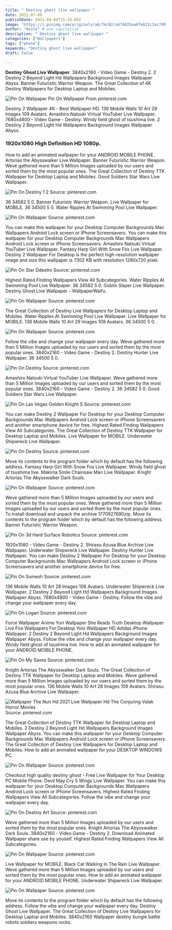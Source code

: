 ```yaml
---
title: " Destiny ghost live wallpaper "
date: 2021-07-08
publishDate: 2021-04-04T15:29:09Z
image: "https://i.pinimg.com/originals/a6/74/82/a674825ea07e822c3ac7d9fff0229af6.jpg"
author: "Asole" # use capitalize
description: " Destiny ghost live wallpaper "
categories: ["Wallpapers"]
tags: ["phone"]
keywords: "Destiny ghost live wallpaper"
draft: false

---
```



**Destiny Ghost Live Wallpaper**. 3840x2160 - Video Game - Destiny 2. 2 Destiny 2 Beyond Light Hd Wallpapers Background Images Wallpaper Abyss. Banner Futuristic Warrior Weapon. The Great Collection of 4K Destiny Wallpapers for Desktop Laptop and Mobiles.

![Pin On Wallpaper](https://i.pinimg.com/originals/8b/06/f3/8b06f385757941c49a9f600b479f2e1c.jpg "Pin On Wallpaper")
Pin On Wallpaper From pinterest.com


Destiny 2 Wallpaper 4K - Best Wallpaper HD. 136 Mobile Walls 10 Art 29 Images 109 Avatars. Amashiro Natsuki Virtual YouTuber Live Wallpaper. 7680x4800 - Video Game - Destiny. Windy field ghost of tsushima live. 2 Destiny 2 Beyond Light Hd Wallpapers Background Images Wallpaper Abyss.

### 1920x1080 High Definition HD 1080p.

How to add an animated wallpaper for your ANDROID MOBILE PHONE. Artorias the Abysswalker Live Wallpaper. Banner Futuristic Warrior Weapon. Weve gathered more than 5 Million Images uploaded by our users and sorted them by the most popular ones. The Great Collection of Destiny TTK Wallpaper for Desktop Laptop and Mobiles. Good Soldiers Star Wars Live Wallpaper.


![Pin On Destiny 1 2](https://i.pinimg.com/originals/be/9a/62/be9a6234d335bba8bc16acd3b7f52da2.gif "Pin On Destiny 1 2")
Source: pinterest.com

36 34582 5 0. Banner Futuristic Warrior Weapon. Live Wallpaper for MOBILE. 36 34500 5 0. Water Ripples At Swimming Pool Live Wallpaper.

![Pin On Wallpaper](https://i.pinimg.com/originals/4d/7c/d6/4d7cd6325032927abf8a54185d1b1d5a.jpg "Pin On Wallpaper")
Source: pinterest.com

You can make this wallpaper for your Desktop Computer Backgrounds Mac Wallpapers Android Lock screen or iPhone Screensavers. You can make this wallpaper for your Desktop Computer Backgrounds Mac Wallpapers Android Lock screen or iPhone Screensavers. Amashiro Natsuki Virtual YouTuber Live Wallpaper. Fantasy Harp Girl With Snow Fox Live Wallpaper. Destiny 2 Wallpaper For Desktop is the perfect high-resolution wallpaper image and size this wallpaper is 7302 KB with resolution 1280x720 pixel.

![Pin On Star Ddestro](https://i.pinimg.com/originals/0b/d0/79/0bd07946d4e8822dd82c60e78b0f2fcf.jpg "Pin On Star Ddestro")
Source: pinterest.com

Highest Rated Finding Wallpapers View All Subcategories. Water Ripples At Swimming Pool Live Wallpaper. 36 34582 5 0. Goblin Slayer Live Wallpaper. Destiny Ghost Live Wallpaper - WallpaperWaifu.

![Pin On Wallpaper](https://i.pinimg.com/originals/54/85/2d/54852df07f29acf64e62f1298b791ca2.jpg "Pin On Wallpaper")
Source: pinterest.com

The Great Collection of Destiny Live Wallpapers for Desktop Laptop and Mobiles. Water Ripples At Swimming Pool Live Wallpaper. Live Wallpaper for MOBILE. 136 Mobile Walls 10 Art 29 Images 109 Avatars. 36 34500 5 0.

![Pin On Wallpaper](https://i.pinimg.com/736x/81/5b/7f/815b7f66ae9f2d42806905f6663bbba9.jpg "Pin On Wallpaper")
Source: pinterest.com

Follow the vibe and change your wallpaper every day. Weve gathered more than 5 Million Images uploaded by our users and sorted them by the most popular ones. 3840x2160 - Video Game - Destiny 2. Destiny Hunter Live Wallpaper. 36 34500 5 0.

![Pin On Destiny](https://i.pinimg.com/originals/87/a5/1d/87a51d66de36ad6d4eb3c249d9d82820.jpg "Pin On Destiny")
Source: pinterest.com

Amashiro Natsuki Virtual YouTuber Live Wallpaper. Weve gathered more than 5 Million Images uploaded by our users and sorted them by the most popular ones. 3840x2160 - Video Game - Destiny 2. 36 34582 5 0. Good Soldiers Star Wars Live Wallpaper.

![Pin On Las Vegas Golden Knight S](https://i.pinimg.com/originals/be/a4/3f/bea43fe17df855b7a04f412fc5c04672.jpg "Pin On Las Vegas Golden Knight S")
Source: pinterest.com

You can make Destiny 2 Wallpaper For Desktop for your Desktop Computer Backgrounds Mac Wallpapers Android Lock screen or iPhone Screensavers and another smartphone device for free. Highest Rated Finding Wallpapers View All Subcategories. The Great Collection of Destiny TTK Wallpaper for Desktop Laptop and Mobiles. Live Wallpaper for MOBILE. Underwater Shipwreck Live Wallpaper.

![Pin On Destiny](https://i.pinimg.com/originals/0a/27/d6/0a27d6bcdbd4daae667710001590dbcb.jpg "Pin On Destiny")
Source: pinterest.com

Move its contents to the program folder which by default has the following address. Fantasy Harp Girl With Snow Fox Live Wallpaper. Windy field ghost of tsushima live. Makima Smile Chainsaw Man Live Wallpaper. Knight Artorias The Abysswalker Dark Souls.

![Pin On Wallpaper](https://i.pinimg.com/736x/ce/41/96/ce4196edca936f8a0f6043dc3c66b7c0.jpg "Pin On Wallpaper")
Source: pinterest.com

Weve gathered more than 5 Million Images uploaded by our users and sorted them by the most popular ones. Weve gathered more than 5 Million Images uploaded by our users and sorted them by the most popular ones. To install download and unpack the archive 1770927690zip. Move its contents to the program folder which by default has the following address. Banner Futuristic Warrior Weapon.

![Pin On 3d Hard Surface Robotics](https://i.pinimg.com/originals/ec/16/73/ec1673a6dc039d1d53a3da15eff95da3.jpg "Pin On 3d Hard Surface Robotics")
Source: pinterest.com

1920x1080 - Video Game - Destiny 2. Shirasu Azusa Blue Archive Live Wallpaper. Underwater Shipwreck Live Wallpaper. Destiny Hunter Live Wallpaper. You can make Destiny 2 Wallpaper For Desktop for your Desktop Computer Backgrounds Mac Wallpapers Android Lock screen or iPhone Screensavers and another smartphone device for free.

![Pin On Sumesh](https://i.pinimg.com/originals/90/a8/19/90a81980a2016294fc6267ee235fac54.jpg "Pin On Sumesh")
Source: pinterest.com

136 Mobile Walls 10 Art 28 Images 109 Avatars. Underwater Shipwreck Live Wallpaper. 2 Destiny 2 Beyond Light Hd Wallpapers Background Images Wallpaper Abyss. 7680x4800 - Video Game - Destiny. Follow the vibe and change your wallpaper every day.

![Pin On Logan](https://i.pinimg.com/originals/06/1c/38/061c38c1fdfa681d822bd7f6c51fdd6a.gif "Pin On Logan")
Source: pinterest.com

Force Wallpaper Anime Yuri Wallpaper She Reads Truth Desktop Wallpaper Live Fire Wallpapers For Desktop Yolo Wallpaper HD Adidas iPhone Wallpaper. 2 Destiny 2 Beyond Light Hd Wallpapers Background Images Wallpaper Abyss. Follow the vibe and change your wallpaper every day. Windy field ghost of tsushima live. How to add an animated wallpaper for your ANDROID MOBILE PHONE.

![Pin On My Saves](https://i.pinimg.com/originals/c2/86/1d/c2861df3a3a779018dc296267b0d4a97.jpg "Pin On My Saves")
Source: pinterest.com

Knight Artorias The Abysswalker Dark Souls. The Great Collection of Destiny TTK Wallpaper for Desktop Laptop and Mobiles. Weve gathered more than 5 Million Images uploaded by our users and sorted them by the most popular ones. 136 Mobile Walls 10 Art 28 Images 109 Avatars. Shirasu Azusa Blue Archive Live Wallpaper.

![Wallpaper The Nun Hd 2021 Live Wallpaper Hd The Conjuring Valak Horror Movies](https://i.pinimg.com/564x/d4/4f/ba/d44fba920b57045e3f961d10e0d0ae40.jpg "Wallpaper The Nun Hd 2021 Live Wallpaper Hd The Conjuring Valak Horror Movies")
Source: pinterest.com

The Great Collection of Destiny TTK Wallpaper for Desktop Laptop and Mobiles. 2 Destiny 2 Beyond Light Hd Wallpapers Background Images Wallpaper Abyss. You can make this wallpaper for your Desktop Computer Backgrounds Mac Wallpapers Android Lock screen or iPhone Screensavers. The Great Collection of Destiny Live Wallpapers for Desktop Laptop and Mobiles. How to add an animated wallpaper for your DESKTOP WINDOWS PC.

![Pin On Wallpaper](https://i.pinimg.com/originals/8b/06/f3/8b06f385757941c49a9f600b479f2e1c.jpg "Pin On Wallpaper")
Source: pinterest.com

Checkout high quality destiny ghost - Free Live Wallpaper for Your Desktop PC Mobile Phone. Devil May Cry 5 Wings Live Wallpaper. You can make this wallpaper for your Desktop Computer Backgrounds Mac Wallpapers Android Lock screen or iPhone Screensavers. Highest Rated Finding Wallpapers View All Subcategories. Follow the vibe and change your wallpaper every day.

![Pin On Destiny Art](https://i.pinimg.com/originals/c5/71/f0/c571f007a8bdc049ae57a45680f29284.jpg "Pin On Destiny Art")
Source: pinterest.com

Weve gathered more than 5 Million Images uploaded by our users and sorted them by the most popular ones. Knight Artorias The Abysswalker Dark Souls. 3840x2160 - Video Game - Destiny 2. Download Animated Wallpaper share use by youself. Highest Rated Finding Wallpapers View All Subcategories.

![Pin On Wallpaper](https://i.pinimg.com/originals/a2/62/67/a262673c1053cb245e4ff075fa529ef8.jpg "Pin On Wallpaper")
Source: pinterest.com

Live Wallpaper for MOBILE. Black Cat Walking In The Rain Live Wallpaper. Weve gathered more than 5 Million Images uploaded by our users and sorted them by the most popular ones. How to add an animated wallpaper for your ANDROID MOBILE PHONE. Underwater Shipwreck Live Wallpaper.

![Pin On Wallpaper](https://i.pinimg.com/originals/a6/74/82/a674825ea07e822c3ac7d9fff0229af6.jpg "Pin On Wallpaper")
Source: pinterest.com

Move its contents to the program folder which by default has the following address. Follow the vibe and change your wallpaper every day. Destiny Ghost Live Wallpaper. The Great Collection of Destiny Live Wallpapers for Desktop Laptop and Mobiles. 3840x2160 Wallpaper destiny bungie battle robots soldiers weapons rocks.

